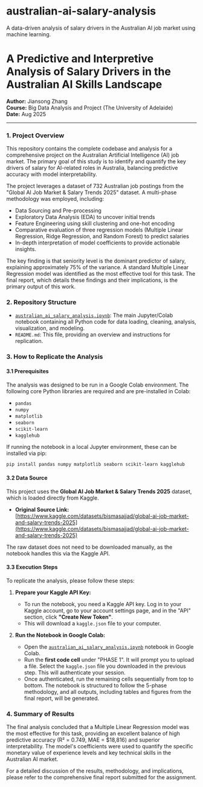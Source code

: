 # australian-ai-salary-analysis
A data-driven analysis of salary drivers in the Australian AI job market using machine learning.

# A Predictive and Interpretive Analysis of Salary Drivers in the Australian AI Skills Landscape

**Author:** Jiansong Zhang  
**Course:** Big Data Analysis and Project (The University of Adelaide)  
**Date:** Aug 2025

---

### **1. Project Overview**

This repository contains the complete codebase and analysis for a comprehensive project on the Australian Artificial Intelligence (AI) job market. The primary goal of this study is to identify and quantify the key drivers of salary for AI-related roles in Australia, balancing predictive accuracy with model interpretability.

The project leverages a dataset of 732 Australian job postings from the "Global AI Job Market & Salary Trends 2025" dataset. A multi-phase methodology was employed, including:
-   Data Sourcing and Pre-processing
-   Exploratory Data Analysis (EDA) to uncover initial trends
-   Feature Engineering using skill clustering and one-hot encoding
-   Comparative evaluation of three regression models (Multiple Linear Regression, Ridge Regression, and Random Forest) to predict salaries
-   In-depth interpretation of model coefficients to provide actionable insights.

The key finding is that seniority level is the dominant predictor of salary, explaining approximately 75% of the variance. A standard Multiple Linear Regression model was identified as the most effective tool for this task. The final report, which details these findings and their implications, is the primary output of this work.

### **2. Repository Structure**

-   [`australian_ai_salary_analysis.ipynb`](https://github.com/clark1031/australian-ai-salary-analysis/blob/main/australian_ai_salary_analysis.ipynb): The main Jupyter/Colab notebook containing all Python code for data loading, cleaning, analysis, visualization, and modeling.
-   `README.md`: This file, providing an overview and instructions for replication.

### **3. How to Replicate the Analysis**

#### **3.1 Prerequisites**

The analysis was designed to be run in a Google Colab environment. The following core Python libraries are required and are pre-installed in Colab:
-   `pandas`
-   `numpy`
-   `matplotlib`
-   `seaborn`
-   `scikit-learn`
-   `kagglehub`

If running the notebook in a local Jupyter environment, these can be installed via pip:
```bash
pip install pandas numpy matplotlib seaborn scikit-learn kagglehub
```

#### **3.2 Data Source**

This project uses the **Global AI Job Market & Salary Trends 2025** dataset, which is loaded directly from Kaggle.
-   **Original Source Link:** [https://www.kaggle.com/datasets/bismasajjad/global-ai-job-market-and-salary-trends-2025](https://www.kaggle.com/datasets/bismasajjad/global-ai-job-market-and-salary-trends-2025)

The raw dataset does not need to be downloaded manually, as the notebook handles this via the Kaggle API.

#### **3.3 Execution Steps**

To replicate the analysis, please follow these steps:

1.  **Prepare your Kaggle API Key:**
    -   To run the notebook, you need a Kaggle API key. Log in to your Kaggle account, go to your account settings page, and in the "API" section, click **"Create New Token"**.
    -   This will download a `kaggle.json` file to your computer.

2.  **Run the Notebook in Google Colab:**
    -   Open the [`australian_ai_salary_analysis.ipynb`](https://github.com/clark1031/australian-ai-salary-analysis/blob/main/australian_ai_salary_analysis.ipynb) notebook in Google Colab.
    -   Run the **first code cell** under "PHASE 1". It will prompt you to upload a file. Select the `kaggle.json` file you downloaded in the previous step. This will authenticate your session.
    -   Once authenticated, run the remaining cells sequentially from top to bottom. The notebook is structured to follow the 5-phase methodology, and all outputs, including tables and figures from the final report, will be generated.

### **4. Summary of Results**

The final analysis concluded that a Multiple Linear Regression model was the most effective for this task, providing an excellent balance of high predictive accuracy (R² = 0.749, MAE = $18,816) and superior interpretability. The model's coefficients were used to quantify the specific monetary value of experience levels and key technical skills in the Australian AI market.

For a detailed discussion of the results, methodology, and implications, please refer to the comprehensive final report submitted for the assignment.
